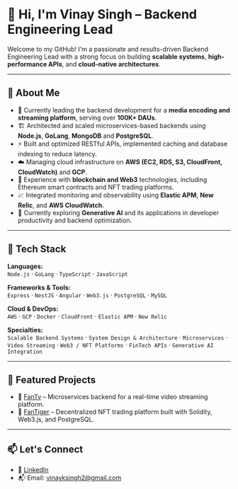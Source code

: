 # 👋 Hi, I'm Vinay Singh – Backend Engineering Lead

Welcome to my GitHub! I'm a passionate and results-driven Backend Engineering Lead with a strong focus on building **scalable systems**, **high-performance APIs**, and **cloud-native architectures**.

---

## 🧠 About Me

- 🔧 Currently leading the backend development for a **media encoding and streaming platform**, serving over **100K+ DAUs**.
- 🏗 Architected and scaled microservices-based backends using **Node.js**, **GoLang**, **MongoDB** and **PostgreSQL**.
- ⚡ Built and optimized RESTful APIs, implemented caching and database indexing to reduce latency.
- ☁️ Managing cloud infrastructure on **AWS (EC2, RDS, S3, CloudFront, CloudWatch)** and **GCP**.
- 🧩 Experience with **blockchain and Web3** technologies, including Ethereum smart contracts and NFT trading platforms.
- 📈 Integrated monitoring and observability using **Elastic APM**, **New Relic**, and **AWS CloudWatch**.
- 🤖 Currently exploring **Generative AI** and its applications in developer productivity and backend optimization.

---

## 🔧 Tech Stack

**Languages:**  
`Node.js` · `GoLang` · `TypeScript` · `JavaScript`

**Frameworks & Tools:**  
`Express` · `NestJS` · `Angular` · `Web3.js` · `PostgreSQL` · `MySQL`

**Cloud & DevOps:**  
`AWS` · `GCP` · `Docker` · `CloudFront` · `Elastic APM` · `New Relic`

**Specialties:**  
`Scalable Backend Systems` · `System Design & Architecture` · `Microservices` · `Video Streaming` · `Web3 / NFT Platforms` · `FinTech APIs` · `Generative AI Integration`

---

## 🚀 Featured Projects

>

- 🎥 [FanTv](https://app.fantv.world) – Microservices backend for a real-time video streaming platform.
- 🔗 [FanTiger](https://fantiger.com) – Decentralized NFT trading platform built with Solidity, Web3.js, and PostgreSQL.

---

## 📫 Let's Connect

- 💼 [LinkedIn](https://www.linkedin.com/in/zeeroindex/)  
- 📬 Email: vinayksingh2@gmail.com

